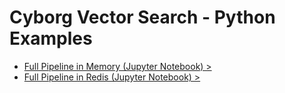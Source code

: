 # Cyborg Vector Search - Python Examples

- [Full Pipeline in Memory (Jupyter Notebook) >](./memory-example.ipynb)
- [Full Pipeline in Redis (Jupyter Notebook) >](./redis-example.ipynb)